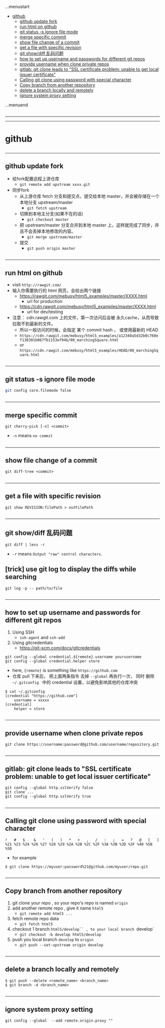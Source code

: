 ...menustart

 - [github](#bf215181b5140522137b3d4f6b73544a)
     - [github update fork](#f6b73a9a864f02b2d14ad454c6b09e68)
     - [run html on github](#606e5c37337c2f05305ab4a4a0dc2691)
     - [git status -s ignore file mode](#ecf2b9ae77e1b9272d6716ab8337c37e)
     - [merge specific commit](#a6c7b8bc87e837e643f48e27b843d648)
     - [show file change of a commit](#e35fc6dbd7673d56c0824c31ff378241)
     - [get a file with specific revision](#6f4311248df3ab2115e904e14c7836c9)
     - [git show/diff 乱码问题](#aafd38d2cb2288571bb67fc78e3a18f7)
     - [how to set up username and passwords for different git repos](#a3aecaf26f7ec612b34f4d9ed6c6532d)
     - [provide username when clone private repos](#366ee47209629dccbab3d2399247ea84)
     - [gitlab: git clone leads to "SSL certificate problem: unable to get local issuer certificate"](#8da880caa0ca98d1c46a028c0da79aac)
     - [Calling git clone using password with special character](#60f96f2175fb84d4839e67f2533a4c10)
     - [Copy branch from another repository](#9af7d00519ec3625b399242404c33af2)
     - [delete a branch locally and remotely](#65804564299051849847b74237b908e7)
     - [ignore system proxy setting](#69a87c5b277c131f12dde6841d30e6bc)

...menuend


<h2 id="bf215181b5140522137b3d4f6b73544a"></h2>

-----
-----

# github 

<h2 id="f6b73a9a864f02b2d14ad454c6b09e68"></h2>

-----

## github update fork

 - 给fork配置远程上游仓库 
    - `git remote add upstream xxxx.git`
 - 同步fork
    - 从上游仓库 fetch 分支和提交点，提交给本地 master，并会被存储在一个本地分支 upstream/master 
        - `git fetch upstream` 
    - 切换到本地主分支(如果不在的话) 
        - `git checkout master` 
    - 把 upstream/master 分支合并到本地 master 上，这样就完成了同步，并且不会丢掉本地修改的内容。
        - `git merge upstream/master` 
    - 提交 
        - `git push origin master`

        
<h2 id="606e5c37337c2f05305ab4a4a0dc2691"></h2>

-----

## run html on github

 - visit `http://rawgit.com/`
 - 输入你需要执行的 html 网页，会给出两个链接
    - https://rawgit.com/mebusy/html5_examples/master/XXXX.html
        - url for production
    - https://cdn.rawgit.com/mebusy/html5_examples/master/XXXX.html
        - url for dev/testing
 - 注意： cdn.rawgit.com 上的文件，第一次访问后会被 永久cache，从而导致 拉取不到最新的文件。
    - 所以一般访问的时候，会指定 某个 commit hash  ， 或使用最新的 HEAD
    - `https://cdn.rawgit.com/mebusy/html5_examples/a12340a5d32b0c760ef138301b067fb1153ef94b/00_marchingSquare.html`
    - or `https://cdn.rawgit.com/mebusy/html5_examples/HEAD/00_marchingSquare.html`


<h2 id="ecf2b9ae77e1b9272d6716ab8337c37e"></h2>

-----

## git status -s ignore file mode

```bash
git config core.filemode false
```

<h2 id="a6c7b8bc87e837e643f48e27b843d648"></h2>

-----

## merge specific commit 

```
git cherry-pick [-n] <commit> 
```

 - `-n` means `no commit `

<h2 id="e35fc6dbd7673d56c0824c31ff378241"></h2>

-----

## show file change of a commit 

```
git diff-tree <commit>
```

<h2 id="6f4311248df3ab2115e904e14c7836c9"></h2>

-----

## get a file with specific revision

```
git show REVISION:filePath > outFilePath
```


<h2 id="aafd38d2cb2288571bb67fc78e3a18f7"></h2>

-----

## git show/diff 乱码问题

```
git diff | less -r
```

 - `-r` means `Output "raw" control characters`.


## [trick] use git log to display the diffs while searching

```
git log -p -- path/to/file
```


<h2 id="a3aecaf26f7ec612b34f4d9ed6c6532d"></h2>

-----

## how to set up username and passwords for different git repos

 1. Using SSH 
    - `ssh-agent`  and `ssh-add`
 2. Using gitcredentials
    - https://git-scm.com/docs/gitcredentials

```
git config --global credential.${remote}.username yourusername
git config --global credential.helper store
```

 - here, `{remote}` is something like `https://github.com`
 - 仓库 pull 下来后， 把上面两条指令 去掉 `--global` 再执行一次， 同时 删除`~/.gitconfig ` 中的 credential 设置，以避免影响其他的仓库冲突

```
$ cat ~/.gitconfig
[credential "https://github.com"]
    username = xxxxx
[credential]
    helper = store
```

<h2 id="366ee47209629dccbab3d2399247ea84"></h2>

-----

## provide username when clone private repos

```
git clone https://username:password@github.com/username/repository.git
```


<h2 id="8da880caa0ca98d1c46a028c0da79aac"></h2>

-----

## gitlab: git clone leads to "SSL certificate problem: unable to get local issuer certificate"

```
git config --global http.sslVerify false
git clone ...
git config --global http.sslVerify true
```


<h2 id="60f96f2175fb84d4839e67f2533a4c10"></h2>

-----

## Calling git clone using password with special character

```
!   #   $    &   '   (   )   *   +   ,   /   :   ;   =   ?   @   [   ]
%21 %23 %24 %26 %27 %28 %29 %2A %2B %2C %2F %3A %3B %3D %3F %40 %5B %5D
```

 - for example

```
$ git clone https://myuser:password%21@github.com/myuser/repo.git
```

<h2 id="9af7d00519ec3625b399242404c33af2"></h2>

-----

## Copy branch from another repository

 1. git clone your repo , so your repo's repo is named `origin`
 2. add another remote repo , give it name `html5`
    - `git remote add html5 ...` 
 3. fetch remote repo data
    - `git fetch html5`
 4. checkout 1 branch `html5/develop`` , to your local branch `develop`
    - `git checkout -b develop html5/develop`
 5. push you local branch `develop` to `origin`
    - `git push --set-upstream origin develop`

<h2 id="65804564299051849847b74237b908e7"></h2>

-----

## delete a branch locally and remotely

```
$ git push --delete <remote_name> <branch_name>
$ git branch -d <branch_name>
```

<h2 id="69a87c5b277c131f12dde6841d30e6bc"></h2>

-----

## ignore system proxy setting 

```
git config --global  --add remote.origin.proxy ""
```

